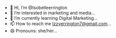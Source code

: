 - 👋 Hi, I’m @Isobelleerrington
- 👀 I’m interested in marketing and media...
- 🌱 I’m currently learning Digital Marketing...
- 📫 How to reach me Izzyerrington7@gmail.com...
- 😄 Pronouns: she/her...

<!---
Isobelleerrington/Isobelleerrington is a ✨ special ✨ repository because its `README.md` (this file) appears on your GitHub profile.
You can click the Preview link to take a look at your changes.
--->
